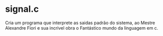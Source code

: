 # signal.c
Cria  um programa que interprete as saidas padrão do sistema, ao Mestre Alexandre Fiori e sua incrivel obra o Fantástico mundo da linguagem em c.
